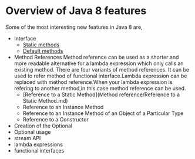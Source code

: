 # Overview of Java 8 features

Some of the most interesting new features in Java 8 are,


- Interface
   * [Static methods](https://github.com/RajasekarSribalan/Java-8-features/blob/master/1_Interface_features.md)
   * [Default methods](https://github.com/RajasekarSribalan/Java-8-features/blob/master/1_Interface_features.md)
- Method References 
		Method reference can be used as a shorter and more readable alternative for a lambda expression which only calls an existing method. There are four variants of method references. 
It can be used to refer method of functional interface.Lambda expression can be replaced with method reference.When your lambda expression is refering to another method,in this case method reference can be used.
   * [Reference to a Static Method](Method reference/Reference to a Static Method.md)
   * Reference to an Instance Method
   * Reference to an Instance Method of an Object of a Particular Type
   * Reference to a Constructor
- Creation of the Optional<T>
- Optional<T> usage
- stream API
- lambda expressions
- functional interfaces
